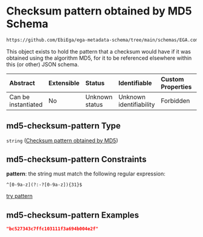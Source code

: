 # Checksum pattern obtained by MD5 Schema

```txt
https://github.com/EbiEga/ega-metadata-schema/tree/main/schemas/EGA.common-definitions.json#/definitions/md5-checksum-pattern
```

This object exists to hold the pattern that a checksum would have if it was obtained using the algorithm MD5, for it to be referenced elsewhere within this (or other) JSON schema.

| Abstract            | Extensible | Status         | Identifiable            | Custom Properties | Additional Properties | Access Restrictions | Defined In                                                                                |
| :------------------ | :--------- | :------------- | :---------------------- | :---------------- | :-------------------- | :------------------ | :---------------------------------------------------------------------------------------- |
| Can be instantiated | No         | Unknown status | Unknown identifiability | Forbidden         | Allowed               | none                | [EGA.common-definitions.json*](../out/EGA.common-definitions.json "open original schema") |

## md5-checksum-pattern Type

`string` ([Checksum pattern obtained by MD5](ega-4-definitions-checksum-pattern-obtained-by-md5.md))

## md5-checksum-pattern Constraints

**pattern**: the string must match the following regular expression: 

```regexp
^[0-9a-z](?:-?[0-9a-z]){31}$
```

[try pattern](https://regexr.com/?expression=%5E%5B0-9a-z%5D\(%3F%3A-%3F%5B0-9a-z%5D\)%7B31%7D%24 "try regular expression with regexr.com")

## md5-checksum-pattern Examples

```json
"bc527343c7ffc103111f3a694b004e2f"
```

